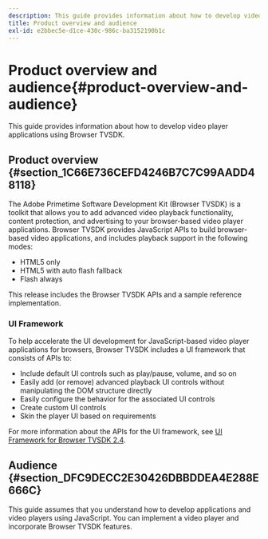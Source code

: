 ```yaml
---
description: This guide provides information about how to develop video player applications using Browser TVSDK.
title: Product overview and audience
exl-id: e2bbec5e-d1ce-430c-986c-ba3152190b1c
---
```

# Product overview and audience{#product-overview-and-audience}

This guide provides information about how to develop video player applications using Browser TVSDK.

## Product overview {#section_1C66E736CEFD4246B7C7C99AADD48118}

The Adobe Primetime Software Development Kit (Browser TVSDK) is a toolkit that allows you to add advanced video playback functionality, content protection, and advertising to your browser-based video player applications. Browser TVSDK provides JavaScript APIs to build browser-based video applications, and includes playback support in the following modes:

* HTML5 only
* HTML5 with auto flash fallback
* Flash always

This release includes the Browser TVSDK APIs and a sample reference implementation.

### UI Framework

To help accelerate the UI development for JavaScript-based video player applications for browsers, Browser TVSDK includes a UI framework that consists of APIs to:

* Include default UI controls such as play/pause, volume, and so on
* Easily add (or remove) advanced playback UI controls without manipulating the DOM structure directly
* Easily configure the behavior for the associated UI controls
* Create custom UI controls
* Skin the player UI based on requirements

For more information about the APIs for the UI framework, see [UI Framework for Browser TVSDK 2.4](https://help.adobe.com/en_US/primetime/api/psdk/btvsdk-ui-framework/index.html).

## Audience {#section_DFC9DECC2E30426DBBDDEA4E288E666C}

This guide assumes that you understand how to develop applications and video players using JavaScript. You can implement a video player and incorporate Browser TVSDK features.
